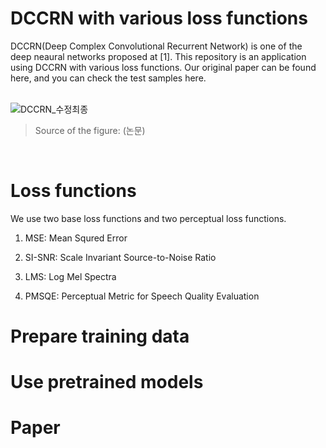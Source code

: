 # DCCRN with various loss functions

DCCRN(Deep Complex Convolutional Recurrent Network) is one of the deep neaural networks proposed at [1]. This repository is an application using DCCRN with various loss functions. Our original paper can be found here, and you can check the test samples here.   
<br>   
   
![DCCRN_수정최종](https://user-images.githubusercontent.com/55497506/105969652-d39f6b80-60cb-11eb-805c-0f204405ef37.png)
> Source of the figure: (논문)   
<br>



# Loss functions
We use two base loss functions and two perceptual loss functions.
1. MSE: Mean Squred Error
    


2. SI-SNR: Scale Invariant Source-to-Noise Ratio

1. LMS: Log Mel Spectra
2. PMSQE: Perceptual Metric for Speech Quality Evaluation

# Prepare training data

# Use pretrained models

# Paper
